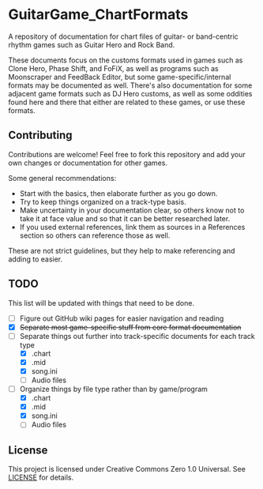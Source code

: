 # GuitarGame_ChartFormats

A repository of documentation for chart files of guitar- or band-centric rhythm games such as Guitar Hero and Rock Band.

These documents focus on the customs formats used in games such as Clone Hero, Phase Shift, and FoFiX, as well as programs such as Moonscraper and FeedBack Editor, but some game-specific/internal formats may be documented as well. There's also documentation for some adjacent game formats such as DJ Hero customs, as well as some oddities found here and there that either are related to these games, or use these formats.

## Contributing

Contributions are welcome! Feel free to fork this repository and add your own changes or documentation for other games.

Some general recommendations:

- Start with the basics, then elaborate further as you go down.
- Try to keep things organized on a track-type basis.
- Make uncertainty in your documentation clear, so others know not to take it at face value and so that it can be better researched later.
- If you used external references, link them as sources in a References section so others can reference those as well.

These are not strict guidelines, but they help to make referencing and adding to easier.

## TODO

This list will be updated with things that need to be done.

- [ ] Figure out GitHub wiki pages for easier navigation and reading
- [x] ~~Separate most game-specific stuff from core format documentation~~
- [ ] Separate things out further into track-specific documents for each track type
  - [x] .chart
  - [x] .mid
  - [x] song.ini
  - [ ] Audio files
- [ ] Organize things by file type rather than by game/program
  - [x] .chart
  - [x] .mid
  - [x] song.ini
  - [ ] Audio files

## License

This project is licensed under Creative Commons Zero 1.0 Universal. See [LICENSE](LICENSE) for details.
